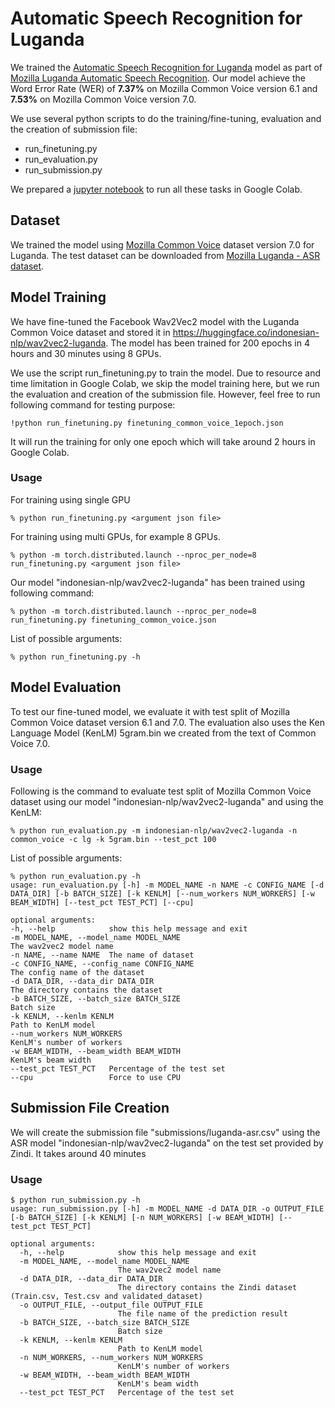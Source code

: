 # Automatic Speech Recognition for Luganda


We trained the [Automatic Speech Recognition for Luganda](https://huggingface.co/indonesian-nlp/wav2vec2-luganda) model 
as part of [Mozilla Luganda Automatic Speech Recognition](https://zindi.africa/competitions/mozilla-luganda-automatic-speech-recognition/).
Our model achieve the Word Error Rate (WER) of **7.37%** on Mozilla Common Voice version 6.1
and **7.53%** on Mozilla Common Voice version 7.0.

We use several python scripts to do the training/fine-tuning, evaluation and the creation of submission file:
- run_finetuning.py
- run_evaluation.py
- run_submission.py 

We prepared a [jupyter notebook](Luganda_ASR.ipynb) to run all these tasks in Google Colab.

## Dataset
We trained the model using [Mozilla Common Voice](https://commonvoice.mozilla.org/en/datasets)
dataset version 7.0 for Luganda.
The test dataset can be downloaded from [Mozilla Luganda - ASR dataset](https://zindi.africa/competitions/mozilla-luganda-automatic-speech-recognition/data).

## Model Training

We have fine-tuned the Facebook Wav2Vec2 model with the Luganda Common Voice dataset and stored it in https://huggingface.co/indonesian-nlp/wav2vec2-luganda. The model has been trained for 200 epochs in 4 hours and 30 minutes using 8 GPUs.

We use the script run_finetuning.py to train the model.
Due to resource and time limitation in Google Colab,
we skip the model training here, but we run the evaluation and creation of the submission file. However, feel free to run following command for testing purpose:

```!python run_finetuning.py finetuning_common_voice_1epoch.json```

It will run the training for only one epoch which will take around 2 hours in Google Colab.

### Usage
For training using single GPU
``` 
% python run_finetuning.py <argument json file>
``` 
For training using multi GPUs, for example 8 GPUs.
``` 
% python -m torch.distributed.launch --nproc_per_node=8 run_finetuning.py <argument json file>
``` 
Our model "indonesian-nlp/wav2vec2-luganda" has been trained using following command:
``` 
% python -m torch.distributed.launch --nproc_per_node=8 run_finetuning.py finetuning_common_voice.json
```

List of possible arguments:
``` 
% python run_finetuning.py -h
``` 

## Model Evaluation
To test our fine-tuned model, we evaluate it with test split of Mozilla Common Voice dataset version 6.1 and 7.0. The evaluation also uses the Ken Language Model (KenLM) 5gram.bin we created from the text of Common Voice 7.0.


### Usage
Following is the command to evaluate test split of Mozilla Common Voice dataset using our model "indonesian-nlp/wav2vec2-luganda" and using the KenLM:
``` 
% python run_evaluation.py -m indonesian-nlp/wav2vec2-luganda -n common_voice -c lg -k 5gram.bin --test_pct 100
```
List of possible arguments:
``` 
% python run_evaluation.py -h
usage: run_evaluation.py [-h] -m MODEL_NAME -n NAME -c CONFIG_NAME [-d DATA_DIR] [-b BATCH_SIZE] [-k KENLM] [--num_workers NUM_WORKERS] [-w BEAM_WIDTH] [--test_pct TEST_PCT] [--cpu]

optional arguments:
-h, --help            show this help message and exit
-m MODEL_NAME, --model_name MODEL_NAME
The wav2vec2 model name
-n NAME, --name NAME  The name of dataset
-c CONFIG_NAME, --config_name CONFIG_NAME
The config name of the dataset
-d DATA_DIR, --data_dir DATA_DIR
The directory contains the dataset
-b BATCH_SIZE, --batch_size BATCH_SIZE
Batch size
-k KENLM, --kenlm KENLM
Path to KenLM model
--num_workers NUM_WORKERS
KenLM's number of workers
-w BEAM_WIDTH, --beam_width BEAM_WIDTH
KenLM's beam width
--test_pct TEST_PCT   Percentage of the test set
--cpu                 Force to use CPU

```

## Submission File Creation

We will create the submission file "submissions/luganda-asr.csv"
using the ASR model "indonesian-nlp/wav2vec2-luganda" on the test set
provided by Zindi.
It takes around 40 minutes

### Usage
```
$ python run_submission.py -h
usage: run_submission.py [-h] -m MODEL_NAME -d DATA_DIR -o OUTPUT_FILE [-b BATCH_SIZE] [-k KENLM] [-n NUM_WORKERS] [-w BEAM_WIDTH] [--test_pct TEST_PCT]

optional arguments:
  -h, --help            show this help message and exit
  -m MODEL_NAME, --model_name MODEL_NAME
                        The wav2vec2 model name
  -d DATA_DIR, --data_dir DATA_DIR
                        The directory contains the Zindi dataset (Train.csv, Test.csv and validated_dataset)
  -o OUTPUT_FILE, --output_file OUTPUT_FILE
                        The file name of the prediction result
  -b BATCH_SIZE, --batch_size BATCH_SIZE
                        Batch size
  -k KENLM, --kenlm KENLM
                        Path to KenLM model
  -n NUM_WORKERS, --num_workers NUM_WORKERS
                        KenLM's number of workers
  -w BEAM_WIDTH, --beam_width BEAM_WIDTH
                        KenLM's beam width
  --test_pct TEST_PCT   Percentage of the test set
```